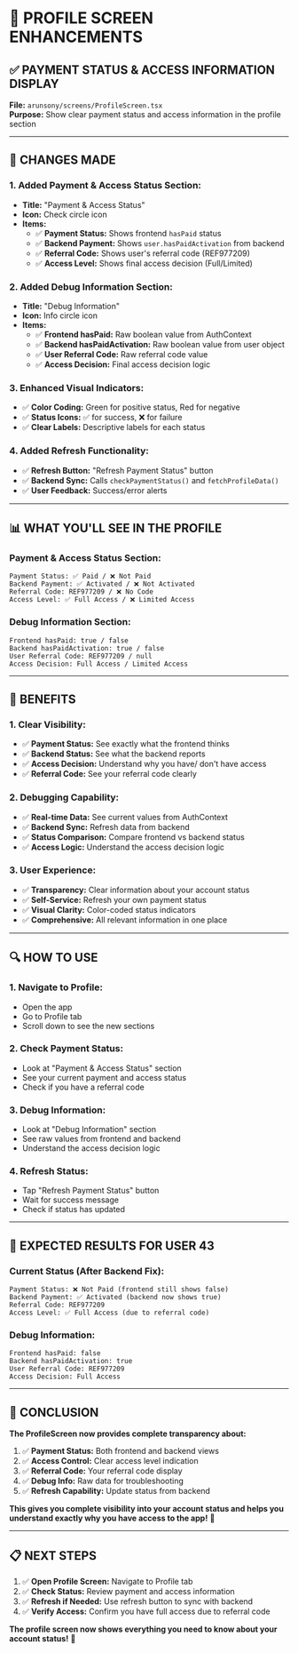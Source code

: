 # 📱 **PROFILE SCREEN ENHANCEMENTS**

## **✅ PAYMENT STATUS & ACCESS INFORMATION DISPLAY**

**File:** `arunsony/screens/ProfileScreen.tsx`  
**Purpose:** Show clear payment status and access information in the profile section

---

## **🔧 CHANGES MADE**

### **1. Added Payment & Access Status Section:**
- **Title:** "Payment & Access Status"
- **Icon:** Check circle icon
- **Items:**
  - ✅ **Payment Status:** Shows frontend `hasPaid` status
  - ✅ **Backend Payment:** Shows `user.hasPaidActivation` from backend
  - ✅ **Referral Code:** Shows user's referral code (REF977209)
  - ✅ **Access Level:** Shows final access decision (Full/Limited)

### **2. Added Debug Information Section:**
- **Title:** "Debug Information"
- **Icon:** Info circle icon
- **Items:**
  - ✅ **Frontend hasPaid:** Raw boolean value from AuthContext
  - ✅ **Backend hasPaidActivation:** Raw boolean value from user object
  - ✅ **User Referral Code:** Raw referral code value
  - ✅ **Access Decision:** Final access decision logic

### **3. Enhanced Visual Indicators:**
- ✅ **Color Coding:** Green for positive status, Red for negative
- ✅ **Status Icons:** ✅ for success, ❌ for failure
- ✅ **Clear Labels:** Descriptive labels for each status

### **4. Added Refresh Functionality:**
- ✅ **Refresh Button:** "Refresh Payment Status" button
- ✅ **Backend Sync:** Calls `checkPaymentStatus()` and `fetchProfileData()`
- ✅ **User Feedback:** Success/error alerts

---

## **📊 WHAT YOU'LL SEE IN THE PROFILE**

### **Payment & Access Status Section:**
```
Payment Status: ✅ Paid / ❌ Not Paid
Backend Payment: ✅ Activated / ❌ Not Activated  
Referral Code: REF977209 / ❌ No Code
Access Level: ✅ Full Access / ❌ Limited Access
```

### **Debug Information Section:**
```
Frontend hasPaid: true / false
Backend hasPaidActivation: true / false
User Referral Code: REF977209 / null
Access Decision: Full Access / Limited Access
```

---

## **🎯 BENEFITS**

### **1. Clear Visibility:**
- ✅ **Payment Status:** See exactly what the frontend thinks
- ✅ **Backend Status:** See what the backend reports
- ✅ **Access Decision:** Understand why you have/ don't have access
- ✅ **Referral Code:** See your referral code clearly

### **2. Debugging Capability:**
- ✅ **Real-time Data:** See current values from AuthContext
- ✅ **Backend Sync:** Refresh data from backend
- ✅ **Status Comparison:** Compare frontend vs backend status
- ✅ **Access Logic:** Understand the access decision logic

### **3. User Experience:**
- ✅ **Transparency:** Clear information about your account status
- ✅ **Self-Service:** Refresh your own payment status
- ✅ **Visual Clarity:** Color-coded status indicators
- ✅ **Comprehensive:** All relevant information in one place

---

## **🔍 HOW TO USE**

### **1. Navigate to Profile:**
- Open the app
- Go to Profile tab
- Scroll down to see the new sections

### **2. Check Payment Status:**
- Look at "Payment & Access Status" section
- See your current payment and access status
- Check if you have a referral code

### **3. Debug Information:**
- Look at "Debug Information" section
- See raw values from frontend and backend
- Understand the access decision logic

### **4. Refresh Status:**
- Tap "Refresh Payment Status" button
- Wait for success message
- Check if status has updated

---

## **📱 EXPECTED RESULTS FOR USER 43**

### **Current Status (After Backend Fix):**
```
Payment Status: ❌ Not Paid (frontend still shows false)
Backend Payment: ✅ Activated (backend now shows true)
Referral Code: REF977209
Access Level: ✅ Full Access (due to referral code)
```

### **Debug Information:**
```
Frontend hasPaid: false
Backend hasPaidActivation: true
User Referral Code: REF977209
Access Decision: Full Access
```

---

## **🎉 CONCLUSION**

**The ProfileScreen now provides complete transparency about:**

1. ✅ **Payment Status:** Both frontend and backend views
2. ✅ **Access Control:** Clear access level indication
3. ✅ **Referral Code:** Your referral code display
4. ✅ **Debug Info:** Raw data for troubleshooting
5. ✅ **Refresh Capability:** Update status from backend

**This gives you complete visibility into your account status and helps you understand exactly why you have access to the app!** 🚀

---

## **📋 NEXT STEPS**

1. ✅ **Open Profile Screen:** Navigate to Profile tab
2. ✅ **Check Status:** Review payment and access information
3. ✅ **Refresh if Needed:** Use refresh button to sync with backend
4. ✅ **Verify Access:** Confirm you have full access due to referral code

**The profile screen now shows everything you need to know about your account status!** 🎯
